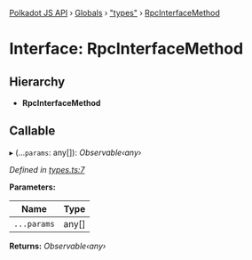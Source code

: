 [Polkadot JS API](../README.md) › [Globals](../globals.md) › ["types"](../modules/_types_.md) › [RpcInterfaceMethod](_types_.rpcinterfacemethod.md)

# Interface: RpcInterfaceMethod

## Hierarchy

* **RpcInterfaceMethod**

## Callable

▸ (...`params`: any[]): *Observable‹any›*

*Defined in [types.ts:7](https://github.com/polkadot-js/api/blob/382f7d75c/packages/rpc-core/src/types.ts#L7)*

**Parameters:**

Name | Type |
------ | ------ |
`...params` | any[] |

**Returns:** *Observable‹any›*
